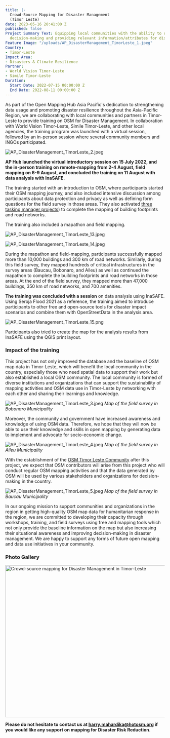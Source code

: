 ```yaml
---
title: |-
  Crowd-Source Mapping for Disaster Management
  (Timor Leste)
date: 2023-05-16 20:41:00 Z
published: false
Project Summary Text: Equipping local communities with the ability to use OSM for
  decision-making and providing relevant information/attributes for disaster management.
Feature Image: "/uploads/AP_DisasterManagement_TimorLeste_1.jpeg"
Country:
- Timor-Leste
Impact Area:
- Disasters & Climate Resilience
Partner:
- World Vision Timor-Leste
- Simile Timor-Leste
Duration:
  Start Date: 2022-07-15 00:00:00 Z
  End Date: 2022-08-11 00:00:00 Z
---
```


As part of the Open Mapping Hub Asia Pacific's dedication to strengthening data usage and promoting disaster resilience throughout the Asia-Pacific Region, we are collaborating with local communities and partners in Timor-Leste to provide training on OSM for Disaster Management. In collaboration with World Vision Timor-Leste, Simile Timor-Leste, and other local agencies, the training program was launched with a virtual session, followed by an in-person session where several community members and INGOs participated.

![AP_DisasterManagement_TimorLeste_2.jpeg](/uploads/AP_DisasterManagement_TimorLeste_2.jpeg)

**AP Hub launched the virtual introductory session on 15 July 2022, and the in-person training on remote-mapping from 2-4 August, field mapping on 6-9 August, and concluded the training on 11 August with data analysis with InaSAFE.**

The training started with an introduction to OSM, where participants started their OSM mapping journey, and also included intensive discussion among participants about data protection and privacy as well as defining form questions for the field survey in those areas. They also activated [three tasking manager projects](https://tasks.hotosm.org/explore?text=crowd)) to complete the mapping of building footprints and road networks.
 
The training also included a mapathon and field mapping. 

![AP_DisasterManagement_TimorLeste_13.jpeg](/uploads/AP_DisasterManagement_TimorLeste_13.jpeg)

![AP_DisasterManagement_TimorLeste_14.jpeg](/uploads/AP_DisasterManagement_TimorLeste_14.jpeg)

During the mapathon and field-mapping, participants successfully mapped more than 10,000 buildings and 300 km of road networks. Similarly, during this field survey, they mapped hundreds of critical infrastructures in the survey areas (Baucau, Bobonaro, and Aileu) as well as continued the mapathon to complete the building footprints and road networks in those areas. At the end of the field survey, they mapped more than 47,000 buildings, 350 km of road networks, and 700 amenities.

**The training was concluded with a session** on data analysis using InaSAFE. Using Seroja Flood 2021 as a reference, the training aimed to introduce participants to other free and open-source tools for disaster impact scenarios and combine them with OpenStreetData in the analysis area.

![AP_DisasterManagement_TimorLeste_15.png](/uploads/AP_DisasterManagement_TimorLeste_15.png)

Participants also tried to create the map for the analysis results from InaSAFE using the QGIS print layout.

### Impact of the training

This project has not only improved the database and the baseline of OSM map data in Timor-Leste, which will benefit the local community in the country, especially those who need spatial data to support their work but also established a local OSM community. The local community is formed of diverse institutions and organizations that can support the sustainability of mapping activities and OSM data use in Timor-Leste by networking with each other and sharing their learnings and knowledge.

![AP_DisasterManagement_TimorLeste_3.jpeg](/uploads/AP_DisasterManagement_TimorLeste_3.jpeg)
*Map of the field survey in Bobonaro Municipality*

Moreover, the community and government have increased awareness and knowledge of using OSM data. Therefore, we hope that they will now be able to use their knowledge and skills in open mapping by generating data to implement and advocate for socio-economic change.

![AP_DisasterManagement_TimorLeste_4.jpeg](/uploads/AP_DisasterManagement_TimorLeste_4.jpeg)
*Map of the field survey in Aileu Municipality*

With the establishment of the [OSM Timor Leste Community](https://www.facebook.com/groups/815552739879158) after this project, we expect that OSM contributors will arise from this project who will conduct regular OSM mapping activities and that the data generated by OSM will be used by various stakeholders and organizations for decision-making in the country.

![AP_DisasterManagement_TimorLeste_5.jpeg](/uploads/AP_DisasterManagement_TimorLeste_5.jpeg)
*Map of the field survey in Baucau Municipality*

In our ongoing mission to support communities and organizations in the region in getting high-quality OSM map data for humanitarian response in the region, we are committed to developing their capacity through workshops, training, and field surveys using free and mapping tools which not only provide the baseline information on the map but also increasing their situational awareness and improving decision-making in disaster management.
We are happy to support any forms of future open mapping and data use initiatives in your community.

### Photo Gallery
<a data-flickr-embed="true" href="https://www.flickr.com/photos/hotosm/albums/72177720305520375" title="Crowd-source mapping for Disaster Management in Timor-Leste"><img src="https://live.staticflickr.com/65535/52649437682_5acdafbcf4_z.jpg" width="640" height="480" alt="Crowd-source mapping for Disaster Management in Timor-Leste"/></a><script async src="//embedr.flickr.com/assets/client-code.js" charset="utf-8"></script>

**Please do not hesitate to contact us at harry.mahardika@hotosm.org if you would like any support on mapping for Disaster Risk Reduction.**
